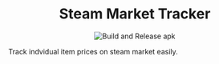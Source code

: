 <h1 align="center">Steam Market Tracker</h1>

<p align="center">
    <img src="https://github.com/alandsilva26/steam-market-tracker-flutter/workflows/Test,%20Build%20and%20Release%20apk/badge.svg" alt="Build and Release apk"/>
</p>

Track indvidual item prices on steam market easily.
